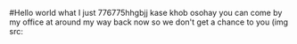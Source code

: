 #Hello world
what I just 776775hhgbjj 
kase khob osohay you can come by my office at around my way back now so we don't get a chance to you
(img src:
